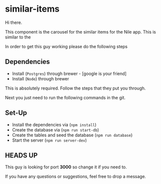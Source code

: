 # similar-items

Hi there.

This component is the carousel for the similar items for the Nile app. This is similar to the 

In order to get this guy working please do the following steps

## Dependencies
- Install (`Postgres`) through brewer - [google is your friend]
- Install (`Node`) through brewer

This is absolutely required. Follow the steps that they put you through.

Next you just need to run the following commands in the git.

## Set-Up

- Install the dependencies via (`npm install`)
- Create the database via (`npm run start-db`)
- Create the tables and seed the database (`npm run database`)
- Start the server (`npm run server-dev`)

## HEADS UP
This guy is looking for port **3000** so change it if you need to.

If you have any questions or suggestions, feel free to drop a message.
